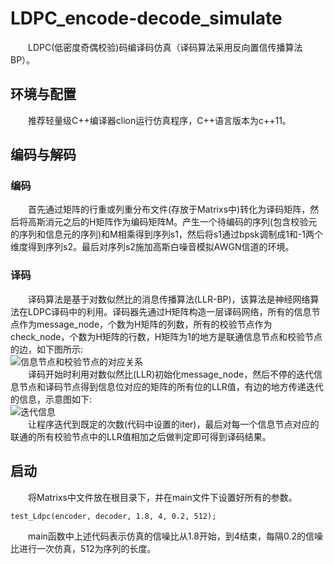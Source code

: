 # LDPC_encode-decode_simulate
&emsp;&emsp;LDPC(低密度奇偶校验)码编译码仿真（译码算法采用反向置信传播算法BP）。
## 环境与配置
&emsp;&emsp;推荐轻量级C++编译器clion运行仿真程序，C++语言版本为c++11。
## 编码与解码
### 编码
&emsp;&emsp;首先通过矩阵的行重或列重分布文件(存放于Matrixs中)转化为译码矩阵，然后将高斯消元之后的H矩阵作为编码矩阵M。产生一个待编码的序列(包含校验元的序列和信息元的序列)和M相乘得到序列s1，然后将s1通过bpsk调制成1和-1两个维度得到序列s2。最后对序列s2施加高斯白噪音模拟AWGN信道的环境。
### 译码
&emsp;&emsp;译码算法是基于对数似然比的消息传播算法(LLR-BP)，该算法是神经网络算法在LDPC译码中的利用。译码器先通过H矩阵构造一层译码网络，所有的信息节点作为message_node，个数为H矩阵的列数，所有的校验节点作为check_node，个数为H矩阵的行数，H矩阵为1的地方是联通信息节点和校验节点的边，如下图所示:  
![信息节点和校验节点的对应关系](http://p9.pstatp.com/large/4a35000a5f7773a81d69)  
&emsp;&emsp;译码开始时利用对数似然比(LLR)初始化message_node，然后不停的迭代信息节点和译码节点得到信息位对应的矩阵的所有位的LLR值，有边的地方传递迭代的信息，示意图如下:  
![迭代信息](http://p1.pstatp.com/large/4a35000a5fac2ef28dfb)    
&emsp;&emsp;让程序迭代到既定的次数(代码中设置的iter)，最后对每一个信息节点对应的联通的所有校验节点中的LLR值相加之后做判定即可得到译码结果。
## 启动
&emsp;&emsp;将Matrixs中文件放在根目录下，并在main文件下设置好所有的参数。
```
test_Ldpc(encoder, decoder, 1.8, 4, 0.2, 512);
```
&emsp;&emsp;main函数中上述代码表示仿真的信噪比从1.8开始，到4结束，每隔0.2的信噪比进行一次仿真，512为序列的长度。
